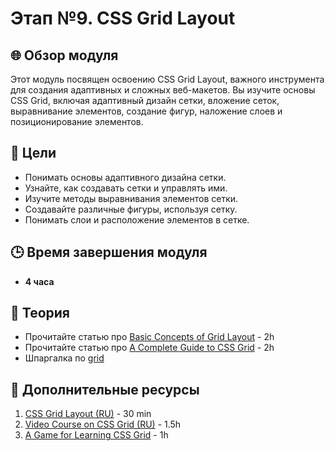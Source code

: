 # Этап №9. CSS Grid Layout 

## 🌐 Обзор модуля

Этот модуль посвящен освоению CSS Grid Layout, важного инструмента для создания адаптивных и сложных веб-макетов. Вы изучите основы CSS Grid, включая адаптивный дизайн сетки, вложение сеток, выравнивание элементов, создание фигур, наложение слоев и позиционирование элементов.

## 🎯 Цели

- Понимать основы адаптивного дизайна сетки.
- Узнайте, как создавать сетки и управлять ими.
- Изучите методы выравнивания элементов сетки.
- Создавайте различные фигуры, используя сетку.
- Понимать слои и расположение элементов в сетке.

## 🕒 Время завершения модуля

- **4 часа**

## 📖 Теория

- Прочитайте статью про [Basic Concepts of Grid Layout](https://developer.mozilla.org/docs/Web/CSS/CSS_Grid_Layout/Basic_Concepts_of_Grid_Layout) - 2h
- Прочитайте статью про [A Complete Guide to CSS Grid](https://css-tricks.com/snippets/css/complete-guide-grid/) - 2h
- Шпаргалка по [grid](https://doka.guide/css/grid-guide/)


## 📘 Дополнительные ресурсы

1. [CSS Grid Layout (RU)](https://medium.com/@stasonmars/%D0%B2%D0%B5%CC%88%D1%80%D1%81%D1%82%D0%BA%D0%B0-%D0%BD%D0%B0-grid-%D0%B2-css-%D0%BF%D0%BE%D0%BB%D0%BD%D0%BE%D0%B5-%D1%80%D1%83%D0%BA%D0%BE%D0%B2%D0%BE%D0%B4%D1%81%D1%82%D0%B2%D0%BE-%D0%B8-%D1%81%D0%BF%D1%80%D0%B0%D0%B2%D0%BE%D1%87%D0%BD%D0%B8%D0%BA-220508316f8b) - 30 min
2. [Video Course on CSS Grid (RU)](https://www.youtube.com/watch?v=LHW_M9mf4Is&list=PLNkWIWHIRwMHlq6yOP65F_rNH5wID1U21) - 1.5h
3. [A Game for Learning CSS Grid](https://cssgridgarden.com/) - 1h